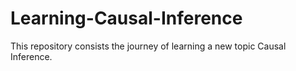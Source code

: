 # Learning-Causal-Inference
This repository consists the journey of learning a new topic Causal Inference.
